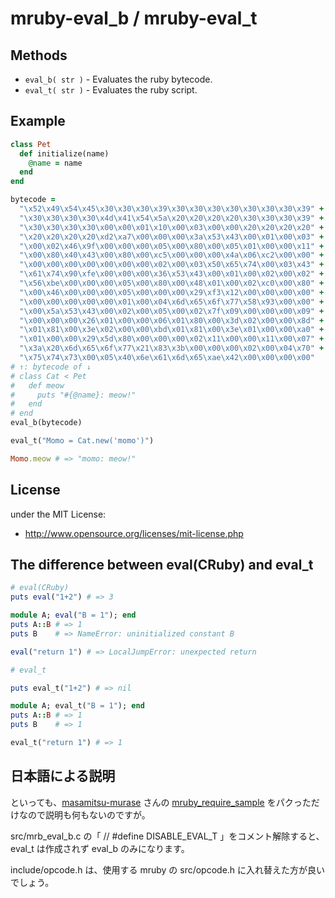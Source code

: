 # mruby-eval_b / mruby-eval_t

## Methods

- `eval_b( str )` - Evaluates the ruby bytecode.
- `eval_t( str )` - Evaluates the ruby script.

## Example

```ruby
class Pet
  def initialize(name)
    @name = name
  end
end

bytecode =
  "\x52\x49\x54\x45\x30\x30\x30\x39\x30\x30\x30\x30\x30\x30\x30\x39" +
  "\x30\x30\x30\x30\x4d\x41\x54\x5a\x20\x20\x20\x20\x30\x30\x30\x39" +
  "\x30\x30\x30\x30\x00\x00\x01\x10\x00\x03\x00\x00\x20\x20\x20\x20" +
  "\x20\x20\x20\x20\xd2\xa7\x00\x00\x00\x3a\x53\x43\x00\x01\x00\x03" +
  "\x00\x02\x46\x9f\x00\x00\x00\x05\x00\x80\x00\x05\x01\x00\x00\x11" +
  "\x00\x80\x40\x43\x00\x80\x00\xc5\x00\x00\x00\x4a\x06\xc2\x00\x00" +
  "\x00\x00\x00\x00\x00\x00\x00\x02\x00\x03\x50\x65\x74\x00\x03\x43" +
  "\x61\x74\x90\xfe\x00\x00\x00\x36\x53\x43\x00\x01\x00\x02\x00\x02" +
  "\x56\xbe\x00\x00\x00\x05\x00\x80\x00\x48\x01\x00\x02\xc0\x00\x80" +
  "\x00\x46\x00\x00\x00\x05\x00\x00\x00\x29\xf3\x12\x00\x00\x00\x00" +
  "\x00\x00\x00\x00\x00\x01\x00\x04\x6d\x65\x6f\x77\x58\x93\x00\x00" +
  "\x00\x5a\x53\x43\x00\x02\x00\x05\x00\x02\x7f\x09\x00\x00\x00\x09" +
  "\x00\x00\x00\x26\x01\x00\x00\x06\x01\x80\x00\x3d\x02\x00\x00\x8d" +
  "\x01\x81\x00\x3e\x02\x00\x00\xbd\x01\x81\x00\x3e\x01\x00\x00\xa0" +
  "\x01\x00\x00\x29\x5d\x80\x00\x00\x00\x02\x11\x00\x00\x11\x00\x07" +
  "\x3a\x20\x6d\x65\x6f\x77\x21\x83\x3b\x00\x00\x00\x02\x00\x04\x70" +
  "\x75\x74\x73\x00\x05\x40\x6e\x61\x6d\x65\xae\x42\x00\x00\x00\x00"
# ↑: bytecode of ↓
# class Cat < Pet
#   def meow
#     puts "#{@name}: meow!"
#   end
# end
eval_b(bytecode)

eval_t("Momo = Cat.new('momo')")

Momo.meow # => "momo: meow!"
```

## License

under the MIT License:

- http://www.opensource.org/licenses/mit-license.php

## The difference between eval(CRuby) and eval_t

```ruby
# eval(CRuby)
puts eval("1+2") # => 3

module A; eval("B = 1"); end
puts A::B # => 1
puts B    # => NameError: uninitialized constant B

eval("return 1") # => LocalJumpError: unexpected return

# eval_t

puts eval_t("1+2") # => nil

module A; eval_t("B = 1"); end
puts A::B # => 1
puts B    # => 1

eval_t("return 1") # => 1
```

## 日本語による説明

といっても、[masamitsu-murase](https://github.com/masamitsu-murase) さんの [mruby_require_sample](https://github.com/masamitsu-murase/mruby_require_sample) をパクっただけなので説明も何もないのですが。

src/mrb_eval_b.c の「 // #define DISABLE_EVAL_T 」をコメント解除すると、eval_t は作成されず eval_b のみになります。

include/opcode.h は、使用する mruby の src/opcode.h に入れ替えた方が良いでしょう。
